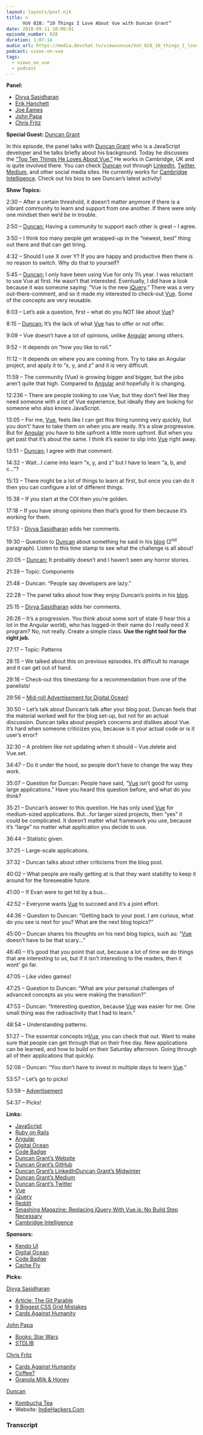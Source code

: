 ```yaml
---
layout: layouts/post.njk
title: >
      VoV 028: “10 Things I Love About Vue with Duncan Grant”
date: 2018-09-11 10:00:01
episode_number: 028
duration: 1:07:14
audio_url: https://media.devchat.tv/viewsonvue/VoV_028_10_things_I_love_about_Vue_with_Duncan_Grant.mp3
podcast: views-on-vue
tags: 
  - views_on_vue
  - podcast
---
```


 **Panel:**

- [Divya Sasidharan](https://www.linkedin.com/in/shortdiv)
- [Erik Hanchett](https://twitter.com/erikch?lang=en)
- [Joe Eames](https://twitter.com/josepheames?ref_src=twsrc%255Egoogle%257Ctwcamp%255Eserp%257Ctwgr%255Eauthor)
- [John Papa](https://www.linkedin.com/in/papajohn)
- [Chris Fritz](https://twitter.com/chrisvfritz?lang=en)

**Special Guest:** [Duncan Grant](http://duncangrant.co.uk/contact.html)

In this episode, the panel talks with [Duncan Grant](http://duncangrant.co.uk/contact.html) who is a JavaScript developer and he talks briefly about his background. Today he discusses the [“Top Ten Things He Loves About Vue.”](https://medium.com/@dalaidunc/10-things-i-love-about-vue-505886ddaff2) He works in Cambridge, UK and is quite involved there. You can check [Duncan](http://duncangrant.co.uk/contact.html) out through [LinkedIn](https://www.linkedin.com/in/duncan-grant-3605901/), [Twitter](https://twitter.com/thewebnomad?lang=en), [Medium](https://medium.com/@dalaidunc), and other social media sites. He currently works for [Cambridge Intelligence](https://cambridge-intelligence.com). Check out his bios to see Duncan’s latest activity!

**Show Topics:**

2:30 – After a certain threshold, it doesn’t matter anymore if there is a vibrant community to learn and support from one another. If there were only one mindset then we’d be in trouble.

2:50 – [Duncan:](http://duncangrant.co.uk/contact.html) Having a community to support each other is great – I agree.

3:50 – I think too many people get wrapped-up in the “newest, best” thing out there and that can get tiring.

4:32 – Should I use X over Y? If you are happy and productive then there is no reason to switch. Why do that to yourself?

5:45 – [Duncan:](http://duncangrant.co.uk/contact.html) I only have been using Vue for only 1½ year. I was reluctant to use Vue at first. He wasn’t that interested. Eventually, I did have a look because it was someone saying: “Vue is the new [jQuery](https://jquery.com).” There was a very out-there-comment, and so it made my interested to check-out [Vue](https://vuejs.org). Some of the concepts are very reusable.

8:03 – Let’s ask a question, first – what do you NOT like about [Vue](https://vuejs.org)?

8:15 – [Duncan:](http://duncangrant.co.uk/contact.html) It’s the lack of what [Vue](https://vuejs.org) has to offer or not offer.

9:09 – Vue doesn’t have a lot of opinions, unlike [Angular](https://www.upwork.com/ppc/landing/?ct=Programmers&gclid=EAIaIQobChMIuK2B156s3QIVRtbACh0u7wcBEAAYAiAAEgK66_D_BwE&hl=Top%2520Rated%2520AngularJS%2520Programmers&query=AngularJS&vt_med=provenD2) among others.

9:52 – It depends on “how you like to roll.”

11:12 – It depends on where you are coming from. Try to take an Angular project, and apply it to “x, y, and z” and it is very difficult.

11:59 – The community (Vue) is growing bigger and bigger, but the jobs aren’t quite that high. Compared to [Angular](https://www.upwork.com/ppc/landing/?ct=Programmers&gclid=EAIaIQobChMIuK2B156s3QIVRtbACh0u7wcBEAAYAiAAEgK66_D_BwE&hl=Top%2520Rated%2520AngularJS%2520Programmers&query=AngularJS&vt_med=provenD2) and hopefully it is changing.

12:236 – There are people looking to use Vue, but they don’t feel like they need someone with a lot of Vue experience, but ideally they are looking for someone who also knows JavaScript.

13:05 – For me, [Vue](https://vuejs.org), feels like I can get this thing running very quickly, but you don’t’ have to take them on when you are ready. It’s a slow progressive. But for [Angular](https://www.upwork.com/ppc/landing/?ct=Programmers&gclid=EAIaIQobChMIuK2B156s3QIVRtbACh0u7wcBEAAYAiAAEgK66_D_BwE&hl=Top%2520Rated%2520AngularJS%2520Programmers&query=AngularJS&vt_med=provenD2) you have to bite upfront a little more upfront. But when you get past that it’s about the same. I think it’s easier to slip into [Vue](https://vuejsdevelopers.com) right away.

13:51 – [Duncan:](http://duncangrant.co.uk/contact.html) I agree with that comment.

14:32 – Wait...I came into learn “x, y, and z” but I have to learn “a, b, and c...”?

15:13 – There might be a lot of things to learn at first, but once you can do it then you can configure a lot of different things.

15:38 – If you start at the COI then you’re golden.

17:18 – If you have strong opinions then that’s good for them because it’s working for them.

17:53 - [Divya Sasidharan](https://www.linkedin.com/in/shortdiv) adds her comments.

19:30 – Question to [Duncan](http://duncangrant.co.uk/contact.html) about something he said in his [blog](https://medium.com/@dalaidunc/10-things-i-love-about-vue-505886ddaff2) (2<sup>nd</sup> paragraph). Listen to this time stamp to see what the challenge is all about!

20:05 – [Duncan:](http://duncangrant.co.uk/contact.html) It probably doesn’t and I haven’t seen any horror stories.

21:39 – Topic: Components

21:48 – Duncan: “People say developers are lazy.”

22:28 – The panel talks about how they enjoy Duncan’s points in his [blog](https://medium.com/@dalaidunc/10-things-i-love-about-vue-505886ddaff2).

25:15 – [Divya Sasidharan](https://www.linkedin.com/in/shortdiv) adds her comments.

26:26 – It’s a progression. You think about some sort of state (I hear this a lot in the Angular world), who has logged-in their name do I really need X program? No, not really. Create a simple class. **Use the right tool for the right job.**

27:17 – Topic: Patterns

28:15 – We talked about this on previous episodes. It’s difficult to manage and it can get out of hand.

29:16 – Check-out this timestamp for a recommendation from one of the panelists!

29:56 – [Mid-roll Advertisement for Digital Ocean!](https://www.digitalocean.com/)

30:50 – Let’s talk about Duncan’s talk after your blog post. Duncan feels that the material worked well for the blog set-up, but not for an actual discussion. Duncan talks about people’s concerns and dislikes about Vue. It’s hard when someone criticizes you, because is it your actual code or is it user’s error?

32:30 – A problem like not updating when it should – Vue.delete and Vue.set.

34:47 – Do it under the hood, so people don’t have to change the way they work.

35:07 – Question for Duncan: People have said, “[Vue](https://vuejsdevelopers.com) isn’t good for using large applications.” Have you heard this question before, and what do you think?

35:21 – Duncan’s answer to this question. He has only used [Vue](https://vuejsdevelopers.com) for medium-sized applications. But...for larger sized projects, then “yes” it could be complicated. It doesn’t matter what framework you use, because it’s “large” no matter what application you decide to use.

36:44 – Statistic given.

37:25 – Large-scale applications.

37:32 – Duncan talks about other criticisms from the blog post.

40:02 – What people are really getting at is that they want stability to keep it around for the foreseeable future.

41:00 – If Evan were to get hit by a bus...

42:52 – Everyone wants [Vue](https://vuejsdevelopers.com) to succeed and it’s a joint effort.

44:36 – Question to Duncan: “Getting back to your post. I am curious, what do you see is next for you? What are the next blog topics?”

45:00 – Duncan shares his thoughts on his next blog topics, such as: “[Vue](https://vuejsdevelopers.com) doesn’t have to be that scary...”

46:40 – It’s good that you point that out, because a lot of time we do things that are interesting to us, but if it isn’t interesting to the readers, then it wont’ go far.

47:05 – Like video games!

47:25 – Question to Duncan: “What are your personal challenges of advanced concepts as you were making the transition?”

47:53 – Duncan: “Interesting question, because [Vue](https://vuejsdevelopers.com) was easier for me. One small thing was the radioactivity that I had to learn.”

48:54 – Understanding patterns.

51:27 – The essential concepts in[Vue](https://vuejsdevelopers.com), you can check that out. Want to make sure that people can get through that on their free day. New applications can be learned, and how to build on their Saturday afternoon. Going through all of their applications that quickly.

52:08 – Duncan: “You don’t have to invest in multiple days to learn [Vue](https://vuejsdevelopers.com).”

53:57 – Let’s go to picks!

53:59 – [Advertisement](http://codebadge.org/)

54:37 – Picks!&nbsp;

**Links:**

- [JavaScript](https://www.javascript.com)
- [Ruby on Rails](https://rubyonrails.org)
- [Angular](https://www.upwork.com/ppc/landing/?ct=Programmers&gclid=EAIaIQobChMIuK2B156s3QIVRtbACh0u7wcBEAAYAiAAEgK66_D_BwE&hl=Top%2520Rated%2520AngularJS%2520Programmers&query=AngularJS&vt_med=provenD2)
- [Digital Ocean](https://www.digitalocean.com/)
- [Code Badge](http://codebadge.org/)
- [Duncan Grant’s Website](http://duncangrant.co.uk/contact.html)
- [Duncan Grant’s GitHub](https://github.com/duncangrant)
- [Duncan Grant’s LinkedIn](https://www.linkedin.com/in/duncan-grant-3605901/)[Duncan Grant’s Midwinter](https://www.midwinter-dg.com)
- [Duncan Grant’s Medium](https://medium.com/@dalaidunc)
- [Duncan Grant’s Twitter](https://twitter.com/thewebnomad?lang=en)
- [Vue](https://vuejsdevelopers.com)
- [jQuery](https://jquery.com)
- [Reddit](https://www.reddit.com)
- [Smashing Magazine: Replacing jQuery With Vue.js: No Build Step Necessary](https://www.smashingmagazine.com/2018/02/jquery-vue-javascript/)
- [Cambridge Intelligence](https://cambridge-intelligence.com)

**Sponsors:**

- [Kendo UI](https://www.telerik.com/kendo-angular-ui/?utm_medium=cpm&utm_source=adventuresinng&utm_campaign=dt-kendo-ang2-nov16&utm_content=audio)
- [Digital Ocean](https://www.digitalocean.com/)
- [Code Badge](http://codebadge.org/)
- [Cache Fly](https://www.cachefly.com)

**Picks:**

[Divya Sasidharan](https://www.linkedin.com/in/shortdiv)

- [Article: The Git Parable](http://tom.preston-werner.com/2009/05/19/the-git-parable.html)
- [9 Biggest CSS Grid Mistakes](https://youtu.be/0Gr1XSyxZy0)
- [Cards Against Humanity](https://cardsagainsthumanity.com)

[John Papa](https://www.linkedin.com/in/papajohn)

- [Books: Star Wars](https://www.amazon.com/Star-Wars-Ahsoka-K-Johnston/dp/1484705661)
- [STDLIB](https://stdlib.com)

[Chris Fritz](https://twitter.com/chrisvfritz?lang=en)

- [Cards Against Humanity](https://cardsagainsthumanity.com)
- [Coffee?](https://en.wikipedia.org/wiki/Kopi_Luwak)
- [Granola Milk & Honey](https://www.milkandhoneygranola.com/product/rick-baylesss-mexican-mix)

[Duncan](http://duncangrant.co.uk/contact.html)

- [Kombucha Tea](https://en.wikipedia.org/wiki/Kombucha)
- Website: [IndieHackers.Com](https://www.indiehackers.com)


### Transcript


